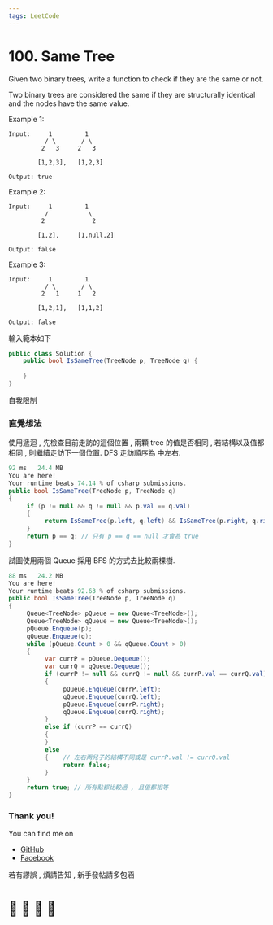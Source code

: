 ```yaml
---
tags: LeetCode
---
```


# 100. Same Tree
Given two binary trees, write a function to check if they are the same or not.

Two binary trees are considered the same if they are structurally identical and the nodes have the same value.

Example 1:
```
Input:     1         1
          / \       / \
         2   3     2   3

        [1,2,3],   [1,2,3]

Output: true
```
Example 2:
```
Input:     1         1
          /           \
         2             2

        [1,2],     [1,null,2]

Output: false
```
Example 3:
```
Input:     1         1
          / \       / \
         2   1     1   2

        [1,2,1],   [1,1,2]

Output: false
```

輸入範本如下
```C#
public class Solution {
    public bool IsSameTree(TreeNode p, TreeNode q) {
        
    }
}
```
自我限制 

### 直覺想法
使用遞迴 , 先檢查目前走訪的這個位置 , 兩顆 tree 的值是否相同 , 若結構以及值都相同 , 則繼續走訪下一個位置.
DFS 走訪順序為 中左右.
```C#
92 ms	24.4 MB
You are here!
Your runtime beats 74.14 % of csharp submissions.
public bool IsSameTree(TreeNode p, TreeNode q)
{
     if (p != null && q != null && p.val == q.val)
     {
          return IsSameTree(p.left, q.left) && IsSameTree(p.right, q.right);
     }
     return p == q; // 只有 p == q == null 才會為 true
}
```

試圖使用兩個 Queue 採用 BFS 的方式去比較兩棵樹.
```C#
88 ms	24.2 MB
You are here!
Your runtime beats 92.63 % of csharp submissions.
public bool IsSameTree(TreeNode p, TreeNode q)
{
     Queue<TreeNode> pQueue = new Queue<TreeNode>();
     Queue<TreeNode> qQueue = new Queue<TreeNode>();
     pQueue.Enqueue(p);
     qQueue.Enqueue(q);
     while (pQueue.Count > 0 && qQueue.Count > 0)
     {
          var currP = pQueue.Dequeue();
          var currQ = qQueue.Dequeue();
          if (currP != null && currQ != null && currP.val == currQ.val)
          {
               pQueue.Enqueue(currP.left);
               qQueue.Enqueue(currQ.left);
               pQueue.Enqueue(currP.right);
               qQueue.Enqueue(currQ.right);
          }
          else if (currP == currQ)
          {
          }
          else
          {    // 左右兩兒子的結構不同或是 currP.val != currQ.val
               return false;
          }
     }
     return true; // 所有點都比較過 , 且值都相等
}
```




### Thank you! 

You can find me on

- [GitHub](https://github.com/s0920832252)
- [Facebook](https://www.facebook.com/fourtune.chen)

若有謬誤 , 煩請告知 , 新手發帖請多包涵

# :100: :muscle: :tada: :sheep: 
